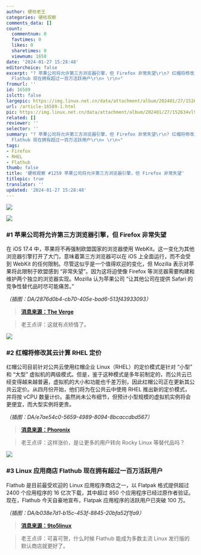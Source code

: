 ```yaml
---
author: 硬核老王
categories: 硬核观察
comments_data: []
count:
  commentnum: 0
  favtimes: 0
  likes: 0
  sharetimes: 0
  viewnum: 1658
date: '2024-01-27 15:28:48'
editorchoice: false
excerpt: "? 苹果公司将允许第三方浏览器引擎，但 Firefox 非常失望\r\n? 红帽将修改其云计算 RHEL 定价\r\n? Linux 应用商店
  Flathub 现在拥有超过一百万活跃用户\r\n» \r\n»"
fromurl: ''
id: 16589
islctt: false
largepic: https://img.linux.net.cn/data/attachment/album/202401/27/152634vl93z44k8ahe778a.jpg
url: /article-16589-1.html
pic: https://img.linux.net.cn/data/attachment/album/202401/27/152634vl93z44k8ahe778a.jpg.thumb.jpg
related: []
reviewer: ''
selector: ''
summary: "? 苹果公司将允许第三方浏览器引擎，但 Firefox 非常失望\r\n? 红帽将修改其云计算 RHEL 定价\r\n? Linux 应用商店
  Flathub 现在拥有超过一百万活跃用户\r\n» \r\n»"
tags:
- Firefox
- RHEL
- Flathub
thumb: false
title: '硬核观察 #1259 苹果公司将允许第三方浏览器引擎，但 Firefox 非常失望'
titlepic: true
translator: ''
updated: '2024-01-27 15:28:48'
---
```


![](/data/attachment/album/202401/27/152634vl93z44k8ahe778a.jpg)


![](/data/attachment/album/202401/27/152714x70s50em067rm5m0.png)


### #1 苹果公司将允许第三方浏览器引擎，但 Firefox 非常失望


在 iOS 17.4 中，苹果将不再强制欧盟国家的浏览器使用 WebKit。这一变化为其他浏览器引擎打开了大门，意味着第三方浏览器可以在 iOS 上全面运行，而不会受到 WebKit 的任何限制。尽管这似乎是一个值得欢迎的变化，但 Mozilla 表示对苹果将此限制于欧盟感到 “非常失望”。因为这将迫使像 Firefox 等浏览器需要构建和维护两个独立的浏览器实现。Mozilla 认为苹果公司 “让其他公司在提供 Safari 的竞争性替代品时尽可能痛苦。”


*（插图：DA/2876d0b4-cb70-405e-bad6-513f43933093）*



> 
> **[消息来源：The Verge](https://www.theverge.com/2024/1/26/24052067/mozilla-apple-ios-browser-rules-firefox)**
> 
> 
> 



> 
> 老王点评：这就有点矫情了。
> 
> 
> 


![](/data/attachment/album/202401/27/152645g89z185oe9wwb51a.png)


### #2 红帽将修改其云计算 RHEL 定价


红帽公司目前针对公共云使用红帽企业 Linux（RHEL）的定价模式是针对 “小型” 和 “大型” 虚拟机的两级模式。但是，鉴于这种模式是多年前制定的，而公共云已经变得越来越普遍，虚拟机的大小和功能也千差万别，因此红帽公司正在更新其公共云定价。从四月份开始，他们将为在公共云中使用 RHEL 推出新的定价模式，并将按 vCPU 数量计价。虽然尚未公布细节，但预计小型规模的虚拟机实例将会更便宜，而大型实例将更贵。


*（插图：DA/e7ae54c0-5659-4989-8094-8bcaccdbd567）*



> 
> **[消息来源：Phoronix](https://www.phoronix.com/news/RHEL-New-Cloud-Pricing)**
> 
> 
> 



> 
> 老王点评：这样涨价，是让更多的用户转向 Rocky Linux 等替代品吗？
> 
> 
> 


![](/data/attachment/album/202401/27/152828yov5z05242lpm928.png)


### #3 Linux 应用商店 Flathub 现在拥有超过一百万活跃用户


Flathub 是目前最受欢迎的 Linux 应用程序商店之一，以 Flatpak 格式提供超过 2400 个应用程序的 16 亿次下载，其中超过 850 个应用程序已经过原作者验证。现在，Flathub 今天自豪地宣布，Flatpak 应用程序的活跃用户已突破 100 万。


*（插图：DA/b038e7d1-b15c-453f-8845-20bfa52f1fa9）*



> 
> **[消息来源：9to5linux](https://9to5linux.com/flathub-now-has-over-one-million-active-flatpak-app-users)**
> 
> 
> 



> 
> 老王点评：可喜可贺，什么时候 Flathub 能成为多数主流 Linux 发行版的默认商店就更好了。
> 
> 
>